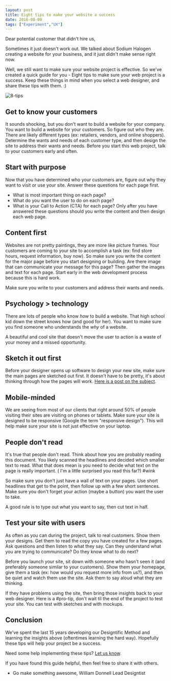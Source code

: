 ```yaml
---
layout: post
title: Eight tips to make your website a success
date: 2016-08-09
tags: ["Experiment","UX"]
---
```


Dear potential customer that didn't hire us,

Sometimes it just doesn't work out. We talked about Sodium Halogen creating a website for your business, and it just didn't make sense right now.

Well, we still want to make sure your website project is effective. So we've created a quick guide for you - Eight tips to make sure your web project is a success. Keep these things in mind when you select a web designer, and share these tips with them. :)

<!--more-->

![8-tips](8-tips.gif)

## Get to know your customers

It sounds shocking, but you don't want to build a website for your company. You want to build a website for your customers. So figure out who they are. There are likely different types (ex: retailers, vendors, and online shoppers). Determine the wants and needs of each customer type, and then design the site to address their wants and needs. Before you start this web project, talk to your customers early and often.

## Start with purpose

Now that you have determined who your customers are, figure out why they want to visit or use your site. Answer these questions for each page first.

*   What is most important thing on each page?
*   What do you want the user to do on each page?
*   What is your Call to Action (CTA) for each page?
Only after you have answered these questions should you write the content and then design each web page.

## Content first

Websites are not pretty paintings, they are more like picture frames. Your customers are coming to your site to accomplish a task (ex: find store hours, request information, buy now). So make sure you write the content for the major page before you start designing or building. Are there image that can communicate your message for this page? Then gather the images and text for each page. Start early in the web development process because this is hard work.

Make sure you write to your customers and address their wants and needs.

## Psychology > technology

There are lots of people who know _how_ to build a website. That high school kid down the street knows how (and good for her). You want to make sure you find someone who understands the _why_ of a website.

A beautiful and cool site that doesn't move the user to action is a waste of your money and a missed opportunity.

## Sketch it out first

Before your designer opens up software to design your new site, make sure the main pages are sketched out first. It doesn't have to be pretty, it's about thinking through how the pages will work. [Here is a post on the subject](http://www.sodiumhalogen.com/are-you-sketching-to-communicate-with-your-team/http://www.sodiumhalogen.com/are-you-sketching-to-communicate-with-your-team/).

## Mobile-minded

We are seeing from most of our clients that right around 50% of people visiting their sites are visiting on phones or tablets. Make sure your site is designed to be responsive (Google the term "responsive design"). This will help make sure your site is not just effective on your laptop.

## People don't read

It's true that people don't read. Think about how you are probably reading this document. You likely scanned the headlines and decided which smaller text to read. What that does mean is you need to decide what text on the page is really important. ( I'm a little surprised you read this far?) #wink

So make sure you don't just have a wall of text on your pages. Use short headlines that get to the point, then follow up with a few short sentences. Make sure you don't forget your action (maybe a button) you want the user to take.

A good rule is to type out what you want to say, then cut text in half.

## Test your site with users

As often as you can during the project, talk to real customers. Show them your designs. Get them to read the copy you have created for a few pages. Ask questions and then listen to what they say. Can they understand what you are trying to communicate? Do they know what to do next?

Before you launch your site, sit down with someone who hasn't seen it (and preferably someone similar to your customers). Show them your homepage, give them a task (ex: how would you request more info from us?), and then be quiet and watch them use the site. Ask them to say aloud what they are thinking.

If they have problems using the site, then bring those insights back to your web designer. Here is a #pro-tip, don't wait til the end of the project to test your site. You can test with sketches and with mockups.

## Conclusion

We've spent the last 15 years developing our Designtific Method and learning the insights above (oftentimes learning the hard way). Hopefully these tips will help your project be a success.

Need some help implementing these tips? [Let us know](https://william10.typeform.com/to/iKe3eC).

If you have found this guide helpful, then feel free to share it with others.

- Go make something awesome,
William Donnell
Lead Designtist